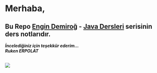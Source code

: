 # Merhaba,

## Bu Repo <a href="https://github.com/engindemirog" src="link" target="_blank">Engin Demiroğ</a> - <a href="https://www.youtube.com/watch?v=dtP6yK50xIs&list=PLqG356ExoxZUGwbqoJEKSMnaxVJe4Uvf8&index=7" src="link" target="_blank">Java Dersleri</a> serisinin ders notlarıdır.


<b><em>İncelediğiniz için teşekkür ederim... <br>
Ruken ERPOLAT </em></b>

<br>

<img src="https://media.giphy.com/media/2AtmFIeP1bQGI/giphy.gif"/>
